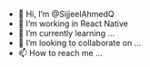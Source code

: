 - 👋 Hi, I’m @SijjeelAhmedQ
- 👀 I’m working in React Native
- 🌱 I’m currently learning ...
- 💞️ I’m looking to collaborate on ...
- 📫 How to reach me ...

<!---
SijjeelAhmedQ/SijjeelAhmedQ is a ✨ special ✨ repository because its `README.md` (this file) appears on your GitHub profile.
You can click the Preview link to take a look at your changes.
--->
